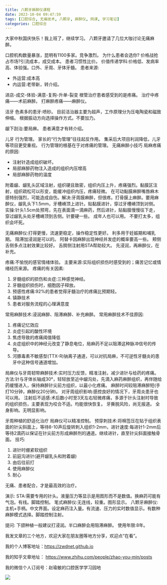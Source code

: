 ```yaml
---
title: 八颗牙麻醉仪课程
date: 2023-10-04 09:47:59
tags: [口腔综合, 无痛技术, 八颗牙, 麻醉仪, 网课, 学习笔记]
categories: 口腔综合
---
```

大家中秋国庆快乐！我上班了，继续学习。
八颗牙邀请了几位大咖讨论无痛麻醉。


口腔机构数量暴涨，昆明有1100多家。竞争激烈。
为什么患者会选你?
价格战抢占市场?引流成本，成交成本。
患者习惯性比价。
价值传递学科:价格低、发病率高、体验强。口外、牙周、牙体牙髓。
患者来源:
- 外运营:成本高
- 内运营:老带新，转介绍。

进店-成交-体验-满意-复购-升单-裂变
根管治疗患者感受到的是疼痛。
治疗中疼痛——术前麻醉。
打麻醉疼痛——麻醉仪。

洁牙
色素多的患牙:喷砂。
目前洁治器主要为超声，工作原理分为压电陶瓷和磁致伸缩。
根据振动方向选择操作方式。不要加力。

龈下刮治:要局麻。
患者满意才有转介绍。

儿牙
行为管理。
家长的“行为管理”往往起反作用。
集采后大项目利润降低，儿牙等项目更受重视。
行为管理的根基在于对疼痛的管理。
无痛麻醉小技巧
局麻疼痛的原因:
- 注射针造成组织破坏。
- 局部麻醉药物注入造成的组织内压增高
- 局部麻醉药物的温度

附着龈、龈乳头区域注射，组织硬且致密，组织内压上升，疼痛强烈。黏膜区注射，组织疏松可以形变，能缓冲组织内压，疼痛轻微。
在可动黏膜麻醉嘴唇麻木感特别强烈，可能造成自伤。解决:牙周膜麻醉，但很疼。打骨膜上麻醉。要用麻醉仪，龈乳头下1.5mm，牙槽嵴顶上进针。贴黏膜进针，穿过牙槽嵴顶到对侧。
实操:针头1.5cm处预弯，先在表面滴一滴麻药，然后进针，贴黏膜慢慢往下走，穿过龈乳头处牙槽嵴顶到舌侧。针要硬一些。
成年人也可以用。
不要打太多，组织会坏死。

无痛麻醉仪:打得更慢，流速更稳定，操作稳定性更好。
利多用于妊娠期和哺乳期。
阻滞加浸润是可以的。
阿替卡因麻醉出现神经并发症的概率要高一些。
颊侧舌侧多点注射效果比较好。
舌腭侧注射用STA帮助较大。
先浸润，再麻醉仪，在补充。

疼痛:不愉悦的感官情绪体验。
主要来源:实际组织损伤时感受到的；痛苦记忆或情绪经历来源。
疼痛的有关因素:
1. 牙髓组织的损伤和炎症:三种感觉神经。
2. 牙髓组织损伤时，细胞因子释放。
3. 预感性疼痛:92%的患者觉得牙髓治疗的疼痛比预期轻。
4. 镇静技术
5. 患者对服务流程的心理满意度

常用麻醉技术:浸润麻醉、阻滞麻醉、补充麻醉。
常用麻醉技术不佳原因:
1. 疼痛记忆效应
2. 炎症引起的酸性环境
3. 焦虑导致的疼痛阈值降低
4. 炎症组织中的神经元改变了静息电位，局麻药不足以阻滞这种脉冲信号的传导。
5. 河豚毒素不敏感型(TTX-R)钠离子通道，可以对抗局麻，不可逆性牙髓炎的患牙中这种信号通道增加。

局麻仪与牙周韧带麻醉技术:实时压力反馈，精准注射。减少进针与给药的疼痛。
方法:针与牙体长轴成30°，轻轻放至近中龈沟处，先滴入麻药麻醉组织，再伴随给药缓慢进入，保持麻醉针尖前方组织，以最小化疼痛。
麻醉时间较阻滞麻醉短(手打10分钟，麻醉仪20分钟)。
对牙周组织影响:感控良好的情况下，牙周炎患牙也可以用。
注射后不适感:术后数小时至3天左右轻微疼痛，多源于针头注射时导致的组织损伤，主要表现为咬合不适。均能很快恢复。
牙撕脱风险，尚无报道。
全身影响。无明显影响。

牙周种植的舒适化治疗
局麻仪可以精准控制。
预穿刺技术:将棉签压在贴于组织表面的针尖斜面上，等待8-10声后旋转刺入组织1-2mm，进针速度:每进针1-2mm后等待2滴药以保证在针尖前方形成麻醉剂的通道。继续进针，直至针尖斜面接触骨面。
技巧:
1. 进针时绷紧软组织
2. 前庭沟进针(避开龈乳头和附着龈)
3. 由后往前打
4. 使用麻醉仪
5. 耐心

无痛、患者配合，才是最高效的治疗。

演示:
STA:需要专用的针头。液量压力等显示是用图形而不是数值。换麻药可能有气泡。有线。脚踏控制。
笔式麻醉仪:无连线，较重。图形显示。
八颗牙麻醉仪:主机+手柄。中文界面。设定麻药注入量。有流速、压力的实时数值显示。有数种麻醉模式选择。脚踏控制注射。

提问:
下颌种植一般建议打浸润。半口麻醉会用阻滞麻醉。
使用年限:8年。




我发文章的三个地方，欢迎大家在朋友圈等地方分享，欢迎点“在看”。

我的个人博客地址：https://zwdnet.github.io

我的知乎文章地址： https://www.zhihu.com/people/zhao-you-min/posts

我的微信个人订阅号：赵瑜敏的口腔医学学习园地

![](https://zymblog-1258069789.cos.ap-chengdu.myqcloud.com/other/wx.jpg)
